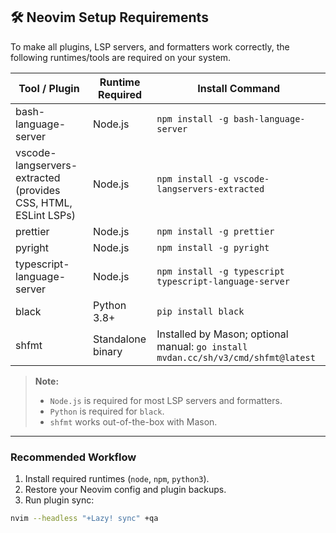 ## 🛠 Neovim Setup Requirements

To make all plugins, LSP servers, and formatters work correctly, the following runtimes/tools are required on your system.

| Tool / Plugin | Runtime Required | Install Command |
|---------------|-----------------|----------------|
| bash-language-server | Node.js | `npm install -g bash-language-server` |
| vscode-langservers-extracted (provides CSS, HTML, ESLint LSPs) | Node.js | `npm install -g vscode-langservers-extracted` |
| prettier | Node.js | `npm install -g prettier` |
| pyright | Node.js | `npm install -g pyright` |
| typescript-language-server | Node.js | `npm install -g typescript typescript-language-server` |
| black | Python 3.8+ | `pip install black` |
| shfmt | Standalone binary | Installed by Mason; optional manual: `go install mvdan.cc/sh/v3/cmd/shfmt@latest` |

> **Note:**  
> - `Node.js` is required for most LSP servers and formatters.  
> - `Python` is required for `black`.  
> - `shfmt` works out-of-the-box with Mason.  

---

### Recommended Workflow

1. Install required runtimes (`node`, `npm`, `python3`).  
2. Restore your Neovim config and plugin backups.  
3. Run plugin sync:  

```bash
nvim --headless "+Lazy! sync" +qa
